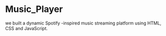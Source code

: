 # Music_Player
we built a dynamic Spotify -inspired music streaming platform using HTML, CSS and JavaScript.
